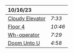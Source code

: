 | 10/16/23 |      |
| :--- | :--- |
| [Cloudy Elevator](cloudy-elevator.mp3) | *7:33* |
| [Floor 4](floor-4.mp3) | *10:46*  |
| [Wh-operator](wh-operator.mp3) | *7:29* |
| [Doom Unto U](doom-unto-u.mp3) | *4:58* |